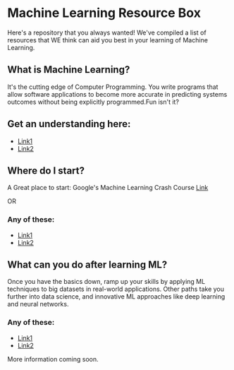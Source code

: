 # Machine Learning Resource Box
Here's a repository that you always wanted! We've compiled a list of resources that WE think can aid you best in your learning of Machine Learning. 

## What is Machine Learning?
It's the cutting edge of Computer Programming. You write programs that allow software applications to become more accurate in predicting systems outcomes without being explicitly programmed.Fun isn't it?

## Get an understanding here: 

* [Link1](url)
* [Link2](url)

## Where do I start?

A Great place to start: Google's Machine Learning Crash Course [Link](https://developers.google.com/machine-learning/crash-course/)

OR 

### Any of these: 
  * [Link1](url)
  * [Link2](url)

## What can you do after learning ML?

Once you have the basics down, ramp up your skills by applying ML techniques to big datasets in real-world applications. Other paths take you further into data science, and innovative ML approaches like deep learning and neural networks.

### Any of these: 
  * [Link1](url)
  * [Link2](url)
  
More information coming soon.

